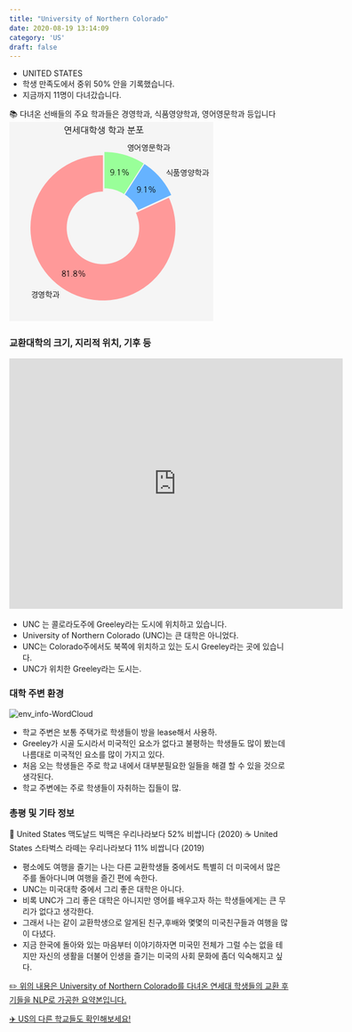 ```yaml
---
title: "University of Northern Colorado"
date: 2020-08-19 13:14:09
category: 'US'
draft: false
---
```



* UNITED STATES
* 학생 만족도에서 중위 50% 안을 기록했습니다.
* 지금까지 11명이 다녀갔습니다. 

📚 다녀온 선배들의 주요 학과들은 경영학과, 식품영양학과, 영어영문학과 등입니다
![department-info](../plots/US000230.png)
### 교환대학의 크기, 지리적 위치, 기후 등
<iframe
width="600"
height="450"
frameborder="0" style="border:0"
src="https://www.google.com/maps/embed/v1/place?key=AIzaSyC9e1AME-pVmWC4hBpFdu5S4dKzyepa3HQ&q=University+of+Northern+Colorado&center=40.40327979999999,-104.7002313&zoom=14" allowfullscreen>
</iframe>

* UNC 는 콜로라도주에 Greeley라는 도시에 위치하고 있습니다.
* University of Northern Colorado (UNC)는 큰 대학은 아니었다.
* UNC는 Colorado주에서도 북쪽에 위치하고 있는 도시 Greeley라는 곳에 있습니다.
* UNC가 위치한 Greeley라는 도시는.


### 대학 주변 환경

![env_info-WordCloud](../univ_wordclouds_okt/env_info/US000230_env_info_okt.png)

* 학교 주변은 보통 주택가로 학생들이 방을 lease해서 사용하.
* Greeley가 시골 도시라서 미국적인 요소가 없다고 불평하는 학생들도 많이 봤는데 나름대로 미국적인 요소를 많이 가지고 있다.
* 처음 오는 학생들은 주로 학교 내에서 대부분필요한 일들을 해결 할 수 있을 것으로 생각된다.
* 학교 주변에는 주로 학생들이 자취하는 집들이 많.


### 총평 및 기타 정보 
🍔 United States 맥도날드 빅맥은 우리나라보다 52% 비쌉니다 (2020)
☕️ United States 스타벅스 라떼는 우리나라보다 11% 비쌉니다 (2019)
* 평소에도 여행을 즐기는 나는 다른 교환학생들 중에서도 특별히 더 미국에서 많은 주를 돌아다니며 여행을 즐긴 편에 속한다.
* UNC는 미국대학 중에서 그리 좋은 대학은 아니다.
* 비록 UNC가 그리 좋은 대학은 아니지만 영어를 배우고자 하는 학생들에게는 큰 무리가 없다고 생각한다.
* 그래서 나는 같이 교환학생으로 알게된 친구,후배와 몇몇의 미국친구들과 여행을 많이 다녔다.
* 지금 한국에 돌아와 있는 마음부터 이야기하자면 미국민 전체가 그럴 수는 없을 테지만 자신의 생활을 더불어 인생을 즐기는 미국의 사회 문화에 좀더 익숙해지고 싶다.


[✏️ 위의 내용은 University of Northern Colorado를 다녀온 연세대 학생들의 교환 후기들을 NLP로 가공한 요약본입니다.](http://oia.yonsei.ac.kr/partner/expReport.asp?ucode=US000230&bgbn=A)

[✈️ US의 다른 학교들도 확인해보세요!](https://yonsei-exchange.netlify.app/?category=US)
